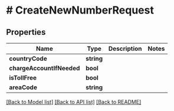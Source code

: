 # # CreateNewNumberRequest

## Properties

Name | Type | Description | Notes
------------ | ------------- | ------------- | -------------
**countryCode** | **string** |  |
**chargeAccountIfNeeded** | **bool** |  |
**isTollFree** | **bool** |  |
**areaCode** | **string** |  |

[[Back to Model list]](../../README.md#models) [[Back to API list]](../../README.md#endpoints) [[Back to README]](../../README.md)
